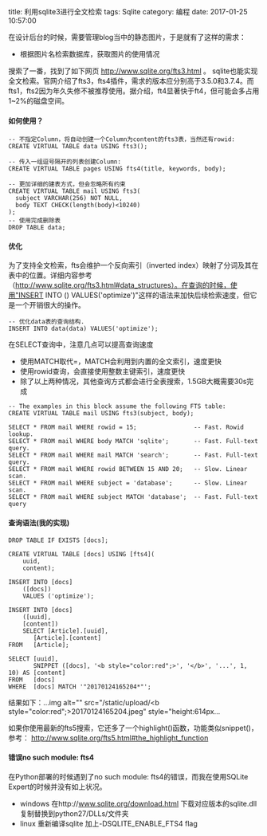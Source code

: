title: 利用sqlite3进行全文检索
tags: Sqlite
category: 编程
date: 2017-01-25 10:57:00


在设计后台的时候，需要管理blog当中的静态图片，于是就有了这样的需求：

- 根据图片名检索数据库，获取图片的使用情况

搜索了一番，找到了如下网页 http://www.sqlite.org/fts3.html 。 sqlite也能实现全文检索。官网介绍了fts3，fts4插件，需求的版本应分别高于3.5.0和3.7.4。而fts1，fts2因为年久失修不被推荐使用。据介绍，ft4显著快于ft4，但可能会多占用1~2%的磁盘空间。

#### 如何使用？

```
-- 不指定Column，将自动创建一个Column为content的fts3表，当然还有rowid:
CREATE VIRTUAL TABLE data USING fts3();

-- 传入一组逗号隔开的列表创建Column:
CREATE VIRTUAL TABLE pages USING fts4(title, keywords, body);

-- 更加详细的建表方式，但会忽略所有约束
CREATE VIRTUAL TABLE mail USING fts3(
  subject VARCHAR(256) NOT NULL,
  body TEXT CHECK(length(body)<10240)
);
-- 使用完成删除表
DROP TABLE data;
```

#### 优化

为了支持全文检索，fts会维护一个反向索引（inverted index）映射了分词及其在表中的位置。详细内容参考（http://www.sqlite.org/fts3.html#data_structures）。在查询的时候，使用"INSERT INTO <fts-table>(<fts-table>) VALUES('optimize')"这样的语法来加快后续检索速度，但它是一个开销很大的操作。

```
-- 优化data表的查询结构.
INSERT INTO data(data) VALUES('optimize');
```

在SELECT查询中，注意几点可以提高查询速度

- 使用MATCH取代=，MATCH会利用到内置的全文索引，速度更快
- 使用rowid查询，会直接使用整数主键索引，速度更快
- 除了以上两种情况，其他查询方式都会进行全表搜索，1.5GB大概需要30s完成

```
-- The examples in this block assume the following FTS table:
CREATE VIRTUAL TABLE mail USING fts3(subject, body);

SELECT * FROM mail WHERE rowid = 15;                -- Fast. Rowid lookup.
SELECT * FROM mail WHERE body MATCH 'sqlite';       -- Fast. Full-text query.
SELECT * FROM mail WHERE mail MATCH 'search';       -- Fast. Full-text query.
SELECT * FROM mail WHERE rowid BETWEEN 15 AND 20;   -- Slow. Linear scan.
SELECT * FROM mail WHERE subject = 'database';      -- Slow. Linear scan.
SELECT * FROM mail WHERE subject MATCH 'database';  -- Fast. Full-text query
```

#### 查询语法(我的实现)

```
DROP TABLE IF EXISTS [docs];

CREATE VIRTUAL TABLE [docs] USING [fts4](
    uuid, 
    content);

INSERT INTO [docs]
    ([docs])
    VALUES ('optimize');

INSERT INTO [docs]
    ([uuid], 
    [content])
    SELECT [Article].[uuid], 
       [Article].[content]
FROM   [Article];

SELECT [uuid], 
       SNIPPET ([docs], '<b style="color:red";>', '</b>', '...', 1, 10) AS [content]
FROM   [docs]
WHERE  [docs] MATCH '"20170124165204*"';
```

结果如下：...img alt="" src="/static/upload/<b style="color:red";>20170124165204</b>.jpeg" style="height:614px...

如果你使用最新的fts5搜索，它还多了一个highlight()函数，功能类似snippet()，参考： http://www.sqlite.org/fts5.html#the_highlight_function

#### 错误no such module: fts4

在Python部署的时候遇到了no such module: fts4的错误，而我在使用SQLite Expert的时候并没有如上状况。

- windows 在http://www.sqlite.org/download.html 下载对应版本的sqlite.dll复制替换到python27/DLLs/文件夹
- linux 重新编译sqlite 加上-DSQLITE_ENABLE_FTS4 flag
